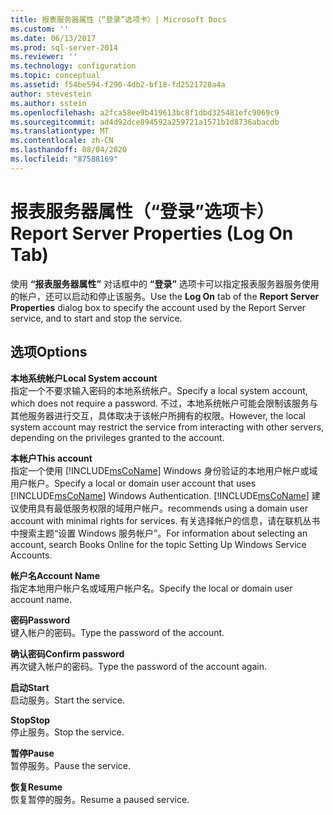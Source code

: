 ```yaml
---
title: 报表服务器属性（“登录”选项卡）| Microsoft Docs
ms.custom: ''
ms.date: 06/13/2017
ms.prod: sql-server-2014
ms.reviewer: ''
ms.technology: configuration
ms.topic: conceptual
ms.assetid: f54be594-f290-4db2-bf18-fd2521728a4a
author: stevestein
ms.author: sstein
ms.openlocfilehash: a2fca58ee9b419613bc8f1dbd325481efc9069c9
ms.sourcegitcommit: ad4d92dce894592a259721a1571b1d8736abacdb
ms.translationtype: MT
ms.contentlocale: zh-CN
ms.lasthandoff: 08/04/2020
ms.locfileid: "87588169"
---
```

# <a name="report-server-properties-log-on-tab"></a><span data-ttu-id="d11ab-102">报表服务器属性（“登录”选项卡）</span><span class="sxs-lookup"><span data-stu-id="d11ab-102">Report Server Properties (Log On Tab)</span></span>
  <span data-ttu-id="d11ab-103">使用 **“报表服务器属性”** 对话框中的 **“登录”** 选项卡可以指定报表服务器服务使用的帐户，还可以启动和停止该服务。</span><span class="sxs-lookup"><span data-stu-id="d11ab-103">Use the **Log On** tab of the **Report Server Properties** dialog box to specify the account used by the Report Server service, and to start and stop the service.</span></span>  
  
## <a name="options"></a><span data-ttu-id="d11ab-104">选项</span><span class="sxs-lookup"><span data-stu-id="d11ab-104">Options</span></span>  
 <span data-ttu-id="d11ab-105">**本地系统帐户**</span><span class="sxs-lookup"><span data-stu-id="d11ab-105">**Local System account**</span></span>  
 <span data-ttu-id="d11ab-106">指定一个不要求输入密码的本地系统帐户。</span><span class="sxs-lookup"><span data-stu-id="d11ab-106">Specify a local system account, which does not require a password.</span></span> <span data-ttu-id="d11ab-107">不过，本地系统帐户可能会限制该服务与其他服务器进行交互，具体取决于该帐户所拥有的权限。</span><span class="sxs-lookup"><span data-stu-id="d11ab-107">However, the local system account may restrict the service from interacting with other servers, depending on the privileges granted to the account.</span></span>  
  
 <span data-ttu-id="d11ab-108">**本帐户**</span><span class="sxs-lookup"><span data-stu-id="d11ab-108">**This account**</span></span>  
 <span data-ttu-id="d11ab-109">指定一个使用 [!INCLUDE[msCoName](../../includes/msconame-md.md)] Windows 身份验证的本地用户帐户或域用户帐户。</span><span class="sxs-lookup"><span data-stu-id="d11ab-109">Specify a local or domain user account that uses [!INCLUDE[msCoName](../../includes/msconame-md.md)] Windows Authentication.</span></span> [!INCLUDE[msCoName](../../includes/msconame-md.md)] <span data-ttu-id="d11ab-110">建议使用具有最低服务权限的域用户帐户。</span><span class="sxs-lookup"><span data-stu-id="d11ab-110">recommends using a domain user account with minimal rights for services.</span></span> <span data-ttu-id="d11ab-111">有关选择帐户的信息，请在联机丛书中搜索主题“设置 Windows 服务帐户”。</span><span class="sxs-lookup"><span data-stu-id="d11ab-111">For information about selecting an account, search Books Online for the topic Setting Up Windows Service Accounts.</span></span>  
  
 <span data-ttu-id="d11ab-112">**帐户名**</span><span class="sxs-lookup"><span data-stu-id="d11ab-112">**Account Name**</span></span>  
 <span data-ttu-id="d11ab-113">指定本地用户帐户名或域用户帐户名。</span><span class="sxs-lookup"><span data-stu-id="d11ab-113">Specify the local or domain user account name.</span></span>  
  
 <span data-ttu-id="d11ab-114">**密码**</span><span class="sxs-lookup"><span data-stu-id="d11ab-114">**Password**</span></span>  
 <span data-ttu-id="d11ab-115">键入帐户的密码。</span><span class="sxs-lookup"><span data-stu-id="d11ab-115">Type the password of the account.</span></span>  
  
 <span data-ttu-id="d11ab-116">**确认密码**</span><span class="sxs-lookup"><span data-stu-id="d11ab-116">**Confirm password**</span></span>  
 <span data-ttu-id="d11ab-117">再次键入帐户的密码。</span><span class="sxs-lookup"><span data-stu-id="d11ab-117">Type the password of the account again.</span></span>  
  
 <span data-ttu-id="d11ab-118">**启动**</span><span class="sxs-lookup"><span data-stu-id="d11ab-118">**Start**</span></span>  
 <span data-ttu-id="d11ab-119">启动服务。</span><span class="sxs-lookup"><span data-stu-id="d11ab-119">Start the service.</span></span>  
  
 <span data-ttu-id="d11ab-120">**Stop**</span><span class="sxs-lookup"><span data-stu-id="d11ab-120">**Stop**</span></span>  
 <span data-ttu-id="d11ab-121">停止服务。</span><span class="sxs-lookup"><span data-stu-id="d11ab-121">Stop the service.</span></span>  
  
 <span data-ttu-id="d11ab-122">**暂停**</span><span class="sxs-lookup"><span data-stu-id="d11ab-122">**Pause**</span></span>  
 <span data-ttu-id="d11ab-123">暂停服务。</span><span class="sxs-lookup"><span data-stu-id="d11ab-123">Pause the service.</span></span>  
  
 <span data-ttu-id="d11ab-124">**恢复**</span><span class="sxs-lookup"><span data-stu-id="d11ab-124">**Resume**</span></span>  
 <span data-ttu-id="d11ab-125">恢复暂停的服务。</span><span class="sxs-lookup"><span data-stu-id="d11ab-125">Resume a paused service.</span></span>  
  
  
